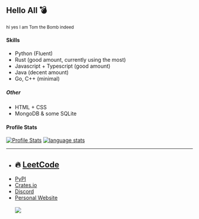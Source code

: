 
<h2>Hello All 💣</h2>
<p><sup>hi yes I am Tom the Bomb indeed</sup></p>

<h4>Skills</h4>
<ul>
  <li>Python (Fluent)</li>
  <li>Rust (good amount, currently using the most)</li>
  <li>Javascript + Typescript (good amount)</li>
  <li>Java (decent amount)</li>
  <li>Go, C++ (minimal)</li>
</ul>
<h5>Other</h5>
<ul>
  <li>HTML + CSS</li>
  <li>MongoDB & some SQLite</li>
</ul>
<h4>Profile Stats</h4>
<a href="https://github-readme-stats.vercel.app/api?username=Tom-the-Bomb&bg_color=00000000&theme=radical&include_all_commits=true&rank_icon=percentile&show_icons=true&show=reviews,discussions_started,discussions_answered,prs_merged,prs_merged_percentage&hide_border=true">
  <img
    align="top"
    src="https://github-readme-stats.vercel.app/api?username=Tom-the-Bomb&bg_color=00000000&theme=radical&include_all_commits=true&rank_icon=percentile&show_icons=true&show=reviews,discussions_started,discussions_answered,prs_merged,prs_merged_percentage&hide_border=true"
    alt="Profile Stats"
  /></a>
<a href="https://github-readme-stats.vercel.app/api/top-langs/?username=Tom-the-Bomb&layout=pie&langs_count=10&bg_color=00000000&theme=radical&hide_border=true">
  <img align="top" src="https://github-readme-stats.vercel.app/api/top-langs/?username=Tom-the-Bomb&layout=pie&langs_count=10&bg_color=00000000&theme=radical&hide_border=true" alt="language stats"/></a>
<br><hr>
<ul>
  <li>
    <h2>🔥 <a href="https://leetcode.com/Tom-the-Bomb">LeetCode</a></h2>
  </li>
  <li>
    <a href="https://pypi.org/user/Tom-the-Bomb/">PyPI</a>
  </li>
  <li>
    <a href="https://crates.io/users/Tom-the-Bomb">Crates.io</a> 
  </li>
  <li>
    <a href="https://discord.com/users/522524473447153695">Discord</a>
  </li>
  <li>
    <a href="https://tomthebomb.dev">
      Personal Website
    </a>
  </li>
  <br>
  <a href="https://github.com/Tom-the-Bomb/tomthebomb.dev/">
    <img src="https://github-readme-stats.vercel.app/api/pin/?username=Tom-the-Bomb&repo=tomthebomb.dev&theme=radical&bg_color=00000000"/>
  </a>
<ul>
